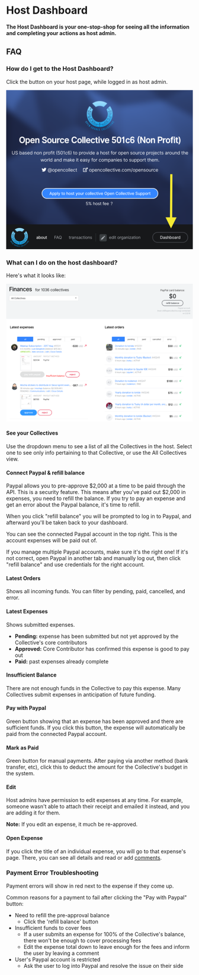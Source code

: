 # Host Dashboard

**The Host Dashboard is your one-stop-shop for seeing all the information and completing your actions as host admin.**

## **FAQ**

### How do  I get to the Host Dashboard?

Click the button on your host page, while logged in as host admin.

![](../.gitbook/assets/screen-shot-2019-02-02-at-7.58.20-pm.png)

### What can I do on the host dashboard?

Here's what it looks like:

![](../.gitbook/assets/screen-shot-2019-02-02-at-8.02.00-pm.png)

#### See your Collectives

Use the dropdown menu to see a list of all the Collectives in the host. Select one to see only info pertaining to that Collective, or use the All Collectives view.

#### Connect Paypal & refill balance

Paypal allows you to pre-approve $2,000 at a time to be paid through the API. This is a security feature. This means after you've paid out $2,000 in expenses, you need to refill the balance. If you try to pay an expense and get an error about the Paypal balance, it's time to refill.

When you click "refill balance" you will be prompted to log in to Paypal, and afterward you'll be taken back to your dashboard.

You can see the connected Paypal account in the top right. This is the account expenses will be paid out of.

If you manage multiple Paypal accounts, make sure it's the right one! If it's not correct, open Paypal in another tab and manually log out, then click "refill balance" and use credentials for the right account.

#### Latest Orders

Shows all incoming funds. You can filter by pending, paid, cancelled, and error.

#### Latest Expenses

Shows submitted expenses.

* **Pending:** expense has been submitted but not yet approved by the Collective's core contributors
* **Approved:** Core Contributor has confirmed this expense is good to pay out
* **Paid:** past expenses already complete

#### Insufficient Balance

There are not enough funds in the Collective to pay this expense. Many Collectives submit expenses in anticipation of future funding.

#### Pay with Paypal

Green button showing that an expense has been approved and there are sufficient funds. If you click this button, the expense will automatically be paid from the connected Paypal account.

#### Mark as Paid

Green button for manual payments. After paying via another method \(bank transfer, etc\), click this to deduct the amount for the Collective's budget in the system.

#### Edit

Host admins have permission to edit expenses at any time. For example, someone wasn't able to attach their receipt and emailed it instead, and you are adding it for them.

**Note:** If you edit an expense, it much be re-approved.

#### Open Expense

If you click the title of an individual expense, you will go to that expense's page. There, you can see all details and read or add [comments](../expenses-and-getting-paid/expense-comments.md).

### Payment Error Troubleshooting

Payment errors will show in red next to the expense if they come up.

Common reasons for a payment to fail after clicking the "Pay with Paypal" button:

* Need to refill the pre-approval balance
  * Click the 'refill balance' button
* Insufficient funds to cover fees
  * If a user submits an expense for 100% of the Collective's balance, there won't be enough to cover processing fees
  * Edit the expense total down to leave enough for the fees and inform the user by leaving a comment
* User's Paypal account is restricted
  * Ask the user to log into Paypal and resolve the issue on their side


